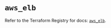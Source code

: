 # `aws_elb`

Refer to the Terraform Registry for docs: [`aws_elb`](https://registry.terraform.io/providers/hashicorp/aws/6.2.0/docs/resources/elb).
